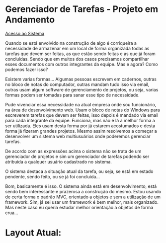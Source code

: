 <h1>Gerenciador de Tarefas  - Projeto em Andamento</h1>
<a href="http://valdiney.meximas.com/tarefas/index.php" target="_blanck">Acesso ao Sistema</a>
<p>
	Quando se está envolvido na construção de algo é corriqueira a necessidade de armazenar em um local de forma organizada todas as tarefas que devem ser feitas, as que estão sendo feitas e as que já foram concluídas. Sendo que em muitos dos casos precisamos compartilhar esses documentos com outros integrantes da equipe. Mas e agora? Como podemos fazer isso?
</p>

<p>
	Existem varias formas... Algumas pessoas escrevem em cadernos, outras no bloco de notas do computador, outras mandam tudo isso via email, outras usam algum software de gerenciamento de projetos, ou seja, varias formas podem ser tomadas para sanar esse tipo de necessidade.  
</p>

<p>
	Pude vivenciar essa necessidade na atual empresa onde sou funcionário, na área de desenvolvimento web. Usam o bloco de notas do Windows para escreverem tarefas que devem ser feitas, isso depois é mandado via email para cada integrante da equipe. Funciona, mas não é lá a melhor forma a ser utilizada. Eles usam desta forma por já estarem acostumados e desta forma já fizeram grandes projetos. Mesmo assim resolvemos a começar a desenvolver um sistema web multiusuários onde poderemos gerenciar tarefas. 
</p>

<p>
	De acordo com as expressões acima o sistema não se trata de um gerenciador de projetos e sim um gerenciador de tarefas podendo ser atribuída a qualquer usuário cadastrado no sistema. 
</p>

<p>
   O sistema destaca a situação atual da tarefa, ou seja, se está em estado pendente, sendo feito, ou se já foi concluída... 
</p>

<p>
	Bom, basicamente é isso. O sistema ainda está em desenvolvimento, está sendo bem interessante e prazerosa a construção do mesmo. 
    Estou usando de certa forma o padrão MVC, orientado a objetos e sem a utilização de um framework. Sim, já sei usar um framework é bem melhor, mais organizado. Mas neste caso eu queria estudar melhor orientação a objetos de forma crua...
</p>

<h1>Layout Atual:</h1>
<img src="https://scontent-a-gru.xx.fbcdn.net/hphotos-xpa1/v/t1.0-9/10917134_695038720618706_9007768139795650316_n.jpg?oh=c820f70171358aa25cd9dd43f68508a9&oe=55415760" alt="">
